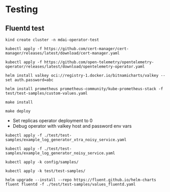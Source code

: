 # Testing

## Fluentd test

```shell
kind create cluster -n mdai-operator-test
```
```shell
kubectl apply -f https://github.com/cert-manager/cert-manager/releases/latest/download/cert-manager.yaml
```
```shell
kubectl apply -f https://github.com/open-telemetry/opentelemetry-operator/releases/latest/download/opentelemetry-operator.yaml
```
```shell
helm install valkey oci://registry-1.docker.io/bitnamicharts/valkey --set auth.password=abc
```
```shell
helm install prometheus prometheus-community/kube-prometheus-stack -f test/test-samples/custom-values.yaml
```
```shell
make install
```
```shell
make deploy
```

* Set replicas operator deployment to 0
* Debug operator with valkey host and password env vars

```shell
kubectl apply -f ./test/test-samples/example_log_generator_xtra_noisy_service.yaml
```
```shell
kubectl apply -f ./test/test-samples/example_log_generator_noisy_service.yaml
```
```shell
kubectl apply -k config/samples/
```
```shell
kubectl apply -k test/test-samples/
```
```shell
helm upgrade --install --repo https://fluent.github.io/helm-charts fluent fluentd -f ./test/test-samples/values_fluentd.yaml
```